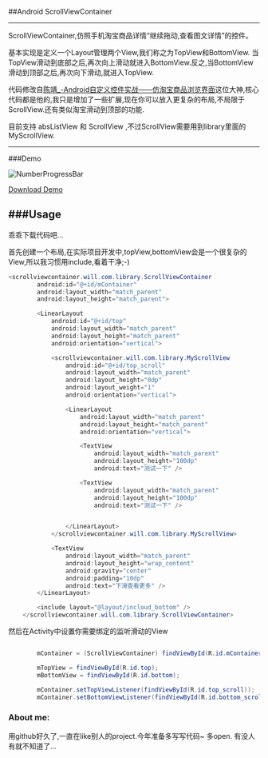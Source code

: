 ##Android ScrollViewContainer

-----

ScrollViewContainer,仿照手机淘宝商品详情“继续拖动,查看图文详情”的控件。

基本实现是定义一个Layout管理两个View,我们称之为TopView和BottomView. 当TopView滑动到底部之后,再次向上滑动就进入BottomView.反之,当BottomView滑动到顶部之后,再次向下滑动,就进入TopView.

代码修改自[陈靖_-Android自定义控件实战——仿淘宝商品浏览界面](http://blog.csdn.net/zhongkejingwang/article/details/38656929)这位大神,核心代码都是他的,我只是增加了一些扩展,现在你可以放入更复杂的布局,不局限于ScrollView.还有类似淘宝滑动到顶部的功能.

目前支持 absListView 和 ScrollView ,不过ScrollView需要用到library里面的MyScrollView.

---

###Demo

![NumberProgressBar](http://ww3.sinaimg.cn/mw690/610dc034jw1efyrd8n7i7g20cz02mq5f.gif)


[Download Demo](https://github.com/daimajia/NumberProgressBar/releases/download/v1.0/NumberProgressBar-Demo-v1.0.apk)


###Usage
----

乖乖下载代码吧...

首先创建一个布局,在实际项目开发中,topView,bottomView会是一个很复杂的View,所以我习惯用include,看着干净;-)

```java
<scrollviewcontainer.will.com.library.ScrollViewContainer
        android:id="@+id/mContainer"
        android:layout_width="match_parent"
        android:layout_height="match_parent">

        <LinearLayout
            android:id="@+id/top"
            android:layout_width="match_parent"
            android:layout_height="match_parent"
            android:orientation="vertical">

            <scrollviewcontainer.will.com.library.MyScrollView
                android:id="@+id/top_scroll"
                android:layout_width="match_parent"
                android:layout_height="0dp"
                android:layout_weight="1"
                android:orientation="vertical">

                <LinearLayout
                    android:layout_width="match_parent"
                    android:layout_height="match_parent"
                    android:orientation="vertical">

                    <TextView
                        android:layout_width="match_parent"
                        android:layout_height="100dp"
                        android:text="测试一下" />

                    <TextView
                        android:layout_width="match_parent"
                        android:layout_height="100dp"
                        android:text="测试一下" />


                </LinearLayout>
            </scrollviewcontainer.will.com.library.MyScrollView>

            <TextView
                android:layout_width="match_parent"
                android:layout_height="wrap_content"
                android:gravity="center"
                android:padding="10dp"
                android:text="下滑查看更多" />
        </LinearLayout>

        <include layout="@layout/incloud_bottom" />
    </scrollviewcontainer.will.com.library.ScrollViewContainer>

```
然后在Activity中设置你需要绑定的监听滑动的View

```java

        mContainer = (ScrollViewContainer) findViewById(R.id.mContainer);

        mTopView = findViewById(R.id.top);
        mBottomView = findViewById(R.id.bottom);

        mContainer.setTopViewListener(findViewById(R.id.top_scroll));
        mContainer.setBottomViewListener(findViewById(R.id.bottom_scroll));
```

### About me:
用github好久了,一直在like别人的project.今年准备多写写代码~  多open.  有没人有就不知道了...

